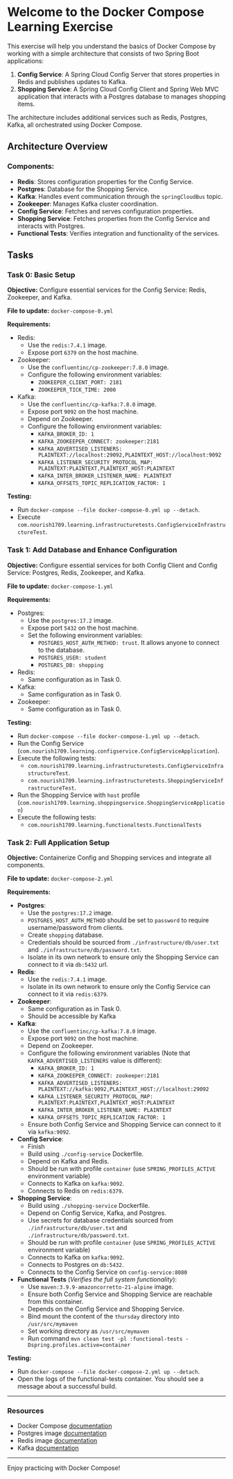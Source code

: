 # Welcome to the Docker Compose Learning Exercise

This exercise will help you understand the basics of Docker Compose by working with a simple architecture that consists
of two Spring Boot applications:

1. **Config Service**: A Spring Cloud Config Server that stores properties in Redis and publishes updates to Kafka.
2. **Shopping Service**: A Spring Cloud Config Client and Spring Web MVC application that interacts with a Postgres
   database to manages shopping items.

The architecture includes additional services such as Redis, Postgres, Kafka, all orchestrated using Docker Compose.

## Architecture Overview

### Components:

- **Redis**: Stores configuration properties for the Config Service.
- **Postgres**: Database for the Shopping Service.
- **Kafka**: Handles event communication through the `springCloudBus` topic.
- **Zookeeper**: Manages Kafka cluster coordination.
- **Config Service**: Fetches and serves configuration properties.
- **Shopping Service**: Fetches properties from the Config Service and interacts with Postgres.
- **Functional Tests**: Verifies integration and functionality of the services.

## Tasks

### Task 0: Basic Setup

**Objective:** Configure essential services for the Config Service: Redis, Zookeeper, and Kafka.

**File to update:** `docker-compose-0.yml`

**Requirements:**

- Redis:
    - Use the `redis:7.4.1` image.
    - Expose port `6379` on the host machine.
- Zookeeper:
    - Use the `confluentinc/cp-zookeeper:7.8.0` image.
    - Configure the following environment variables:
        - `ZOOKEEPER_CLIENT_PORT: 2181`
        - `ZOOKEEPER_TICK_TIME: 2000`
- Kafka:
    - Use the `confluentinc/cp-kafka:7.8.0` image.
    - Expose port `9092` on the host machine.
    - Depend on Zookeeper.
    - Configure the following environment variables:
        - `KAFKA_BROKER_ID: 1`
        - `KAFKA_ZOOKEEPER_CONNECT: zookeeper:2181`
        - `KAFKA_ADVERTISED_LISTENERS: PLAINTEXT://localhost:29092,PLAINTEXT_HOST://localhost:9092`
        - `KAFKA_LISTENER_SECURITY_PROTOCOL_MAP: PLAINTEXT:PLAINTEXT,PLAINTEXT_HOST:PLAINTEXT`
        - `KAFKA_INTER_BROKER_LISTENER_NAME: PLAINTEXT`
        - `KAFKA_OFFSETS_TOPIC_REPLICATION_FACTOR: 1`

**Testing:**

- Run `docker-compose --file docker-compose-0.yml up --detach`.
- Execute `com.nourish1709.learning.infrastructuretests.ConfigServiceInfrastructureTest`.

### Task 1: Add Database and Enhance Configuration

**Objective:** Configure essential services for both Config Client and Config Service: Postgres, Redis, Zookeeper, and
Kafka.

**File to update:** `docker-compose-1.yml`

**Requirements:**

- Postgres:
    - Use the `postgres:17.2` image.
    - Expose port `5432` on the host machine.
    - Set the following environment variables:
        - `POSTGRES_HOST_AUTH_METHOD: trust`. It allows anyone to connect to the database.
        - `POSTGRES_USER: student`
        - `POSTGRES_DB: shopping`
- Redis:
    - Same configuration as in Task 0.
- Kafka:
    - Same configuration as in Task 0.
- Zookeeper:
    - Same configuration as in Task 0.

**Testing:**

- Run `docker-compose --file docker-compose-1.yml up --detach`.
- Run the Config Service (`com.nourish1709.learning.configservice.ConfigServiceApplication`).
- Execute the following tests:
    - `com.nourish1709.learning.infrastructuretests.ConfigServiceInfrastructureTest`.
    - `com.nourish1709.learning.infrastructuretests.ShoppingServiceInfrastructureTest`.
- Run the Shopping Service with `host` profile (`com.nourish1709.learning.shoppingservice.ShoppingServiceApplication`)
- Execute the following tests:
    - `com.nourish1709.learning.functionaltests.FunctionalTests`

### Task 2: Full Application Setup

**Objective:** Containerize Config and Shopping services and integrate all components.

**File to update:** `docker-compose-2.yml`

**Requirements:**

- **Postgres**:
    - Use the `postgres:17.2` image.
    - `POSTGRES_HOST_AUTH_METHOD` should be set to `password` to require username/password from clients.
    - Create `shopping` database.
    - Credentials should be sourced from `./infrastructure/db/user.txt` and `./infrastructure/db/password.txt`.
    - Isolate in its own network to ensure only the Shopping Service can connect to it via `db:5432` url.
- **Redis**:
    - Use the `redis:7.4.1` image.
    - Isolate in its own network to ensure only the Config Service can connect to it via `redis:6379`.
- **Zookeeper**:
    - Same configuration as in Task 0.
    - Should be accessible by Kafka
- **Kafka**:
    - Use the `confluentinc/cp-kafka:7.8.0` image.
    - Expose port `9092` on the host machine.
    - Depend on Zookeeper.
    - Configure the following environment variables (Note that `KAFKA_ADVERTISED_LISTENERS` value is different):
        - `KAFKA_BROKER_ID: 1`
        - `KAFKA_ZOOKEEPER_CONNECT: zookeeper:2181`
        - `KAFKA_ADVERTISED_LISTENERS: PLAINTEXT://kafka:9092,PLAINTEXT_HOST://localhost:29092`
        - `KAFKA_LISTENER_SECURITY_PROTOCOL_MAP: PLAINTEXT:PLAINTEXT,PLAINTEXT_HOST:PLAINTEXT`
        - `KAFKA_INTER_BROKER_LISTENER_NAME: PLAINTEXT`
        - `KAFKA_OFFSETS_TOPIC_REPLICATION_FACTOR: 1`
    - Ensure both Config Service and Shopping Service can connect to it via `kafka:9092`.
- **Config Service**:
    - Finish
    - Build using `./config-service` Dockerfile.
    - Depend on Kafka and Redis.
    - Should be run with profile `container` (use `SPRING_PROFILES_ACTIVE` environment variable)
    - Connects to Kafka on `kafka:9092`.
    - Connects to Redis on `redis:6379`.
- **Shopping Service**:
    - Build using `./shopping-service` Dockerfile.
    - Depend on Config Service, Kafka, and Postgres.
    - Use secrets for database credentials sourced from `./infrastructure/db/user.txt` and
      `./infrastructure/db/password.txt`.
    - Should be run with profile `container` (use `SPRING_PROFILES_ACTIVE` environment variable)
    - Connects to Kafka on `kafka:9092`.
    - Connects to Postgres on `db:5432`.
    - Connects to the Config Service on `config-service:8080`
- **Functional Tests** (_Verifies the full system functionality_):
    - Use `maven:3.9.9-amazoncorretto-21-alpine` image.
    - Ensure both Config Service and Shopping Service are reachable from this container.
    - Depends on the Config Service and Shopping Service.
    - Bind mount the content of the `thursday` directory into `/usr/src/mymaven`
    - Set working directory as `/usr/src/mymaven`
    - Run command `mvn clean test -pl :functional-tests -Dspring.profiles.active=container`

**Testing:**

- Run `docker-compose --file docker-compose-2.yml up --detach`.
- Open the logs of the functional-tests container. You should see a message about a successful build.

---

### Resources

- Docker Compose [documentation](https://docs.docker.com/compose/)
- Postgres image [documentation](https://hub.docker.com/_/postgres)
- Redis image [documentation](https://hub.docker.com/_/redis)
- Kafka [documentation](https://kafka.apache.org/documentation)

---

Enjoy practicing with Docker Compose!
